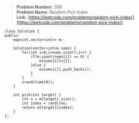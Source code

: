 > **Problem Number:** 398 <br>
> **Problem Name:** Random Pick Index <br>
> **Link:** [https://leetcode.com/problems/random-pick-index/](https://leetcode.com/problems/random-pick-index/) <br>

    class Solution {
    public:
        map<int,vector<int>> m;
        
        Solution(vector<int>& nums) {
            for(int i=0;i<nums.size();i++) {
                if(m.count(nums[i]) == 0) {
                    m[nums[i]]={i};
                }else {
                    m[nums[i]].push_back(i);
                }
            }
            srand(time(0));
        }
        
        int pick(int target) {
            int n = m[target].size();
            int index = rand()%n;
            return m[target][index];
        }
    };
